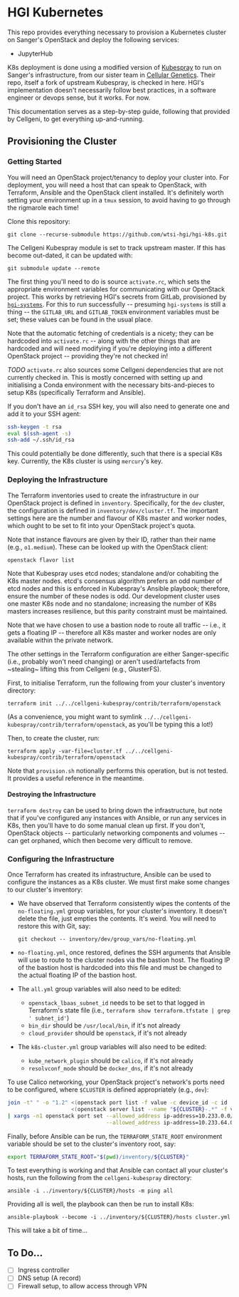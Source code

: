 # HGI Kubernetes

This repo provides everything necessary to provision a Kubernetes
cluster on Sanger's OpenStack and deploy the following services:

* JupyterHub

K8s deployment is done using a modified version of
[Kubespray](https://github.com/kubernetes-sigs/kubespray) to run on
Sanger's infrastructure, from our sister team in [Cellular
Genetics](https://github.com/cellgeni). Their repo, itself a fork of
upstream Kubespray, is checked in here. HGI's implementation doesn't
necessarily follow best practices, in a software engineer or devops
sense, but it works. For now.

This documentation serves as a step-by-step guide, following that
provided by Cellgeni, to get everything up-and-running.

## Provisioning the Cluster

### Getting Started

You will need an OpenStack project/tenancy to deploy your cluster into.
For deployment, you will need a host that can speak to OpenStack, with
Terraform, Ansible and the OpenStack client installed. It's definitely
worth setting your environment up in a `tmux` session, to avoid having
to go through the rigmarole each time!

Clone this repository:

    git clone --recurse-submodule https://github.com/wtsi-hgi/hgi-k8s.git

The Cellgeni Kubespray module is set to track upstream master. If this
has become out-dated, it can be updated with:

    git submodule update --remote

The first thing you'll need to do is source `activate.rc`, which sets
the appropriate environment variables for communicating with our
OpenStack project. This works by retrieving HGI's secrets from GitLab,
provisioned by [`hgi-systems`](https://github.com/wtsi-hgi/hgi-systems).
For this to run successfully -- presuming `hgi-systems` is still a thing
-- the `GITLAB_URL` and `GITLAB_TOKEN` environment variables must be
set; these values can be found in the usual place.

Note that the automatic fetching of credentials is a nicety; they can be
hardcoded into `activate.rc` -- along with the other things that are
hardcoded and will need modifying if you're deploying into a different
OpenStack project -- providing they're not checked in!

*TODO* `activate.rc` also sources some Cellgeni dependencies that are
not currently checked in. This is mostly concerned with setting up and
initialising a Conda environment with the necessary bits-and-pieces to
setup K8s (specifically Terraform and Ansible).

If you don't have an `id_rsa` SSH key, you will also need to generate
one and add it to your SSH agent:

```bash
ssh-keygen -t rsa
eval $(ssh-agent -s)
ssh-add ~/.ssh/id_rsa
```

This could potentially be done differently, such that there is a special
K8s key. Currently, the K8s cluster is using `mercury`'s key.

### Deploying the Infrastructure

The Terraform inventories used to create the infrastructure in our
OpenStack project is defined in `inventory`. Specifically, for the `dev`
cluster, the configuration is defined in `inventory/dev/cluster.tf`.
The important settings here are the number and flavour of K8s master and
worker nodes, which ought to be set to fit into your OpenStack project's
quota.

Note that instance flavours are given by their ID, rather than their
name (e.g., `o1.medium`). These can be looked up with the OpenStack
client:

    openstack flavor list

Note that Kubespray uses etcd nodes; standalone and/or cohabiting the
K8s master nodes. etcd's consensus algorithm prefers an odd number of
etcd nodes and this is enforced in Kubespray's Ansible playbook;
therefore, ensure the number of these nodes is odd. Our development
cluster uses one master K8s node and no standalone; increasing the
number of K8s masters increases resilience, but this parity constraint
must be maintained.

Note that we have chosen to use a bastion node to route all traffic --
i.e., it gets a floating IP -- therefore all K8s master and worker nodes
are only available within the private network.

The other settings in the Terraform configuration are either
Sanger-specific (i.e., probably won't need changing) or aren't
used/artefacts from ~stealing~ lifting this from Cellgeni (e.g.,
GlusterFS).

First, to initialise Terraform, run the following from your cluster's
inventory directory:

    terraform init ../../cellgeni-kubespray/contrib/terraform/openstack

(As a convenience, you might want to symlink
`../../cellgeni-kubespray/contrib/terraform/openstack`, as you'll be
typing this a lot!)

Then, to create the cluster, run:

    terraform apply -var-file=cluster.tf ../../cellgeni-kubespray/contrib/terraform/openstack

Note that `provision.sh` notionally performs this operation, but is not
tested. It provides a useful reference in the meantime.

#### Destroying the Infrastructure

`terraform destroy` can be used to bring down the infrastructure, but
note that if you've configured any instances with Ansible, or run any
services in K8s, then you'll have to do some manual clean up first. If
you don't, OpenStack objects -- particularly networking components and
volumes -- can get orphaned, which then become very difficult to remove.

### Configuring the Infrastructure

Once Terraform has created its infrastructure, Ansible can be used to
configure the instances as a K8s cluster. We must first make some
changes to our cluster's inventory:

* We have observed that Terraform consistently wipes the contents of the
  `no-floating.yml` group variables, for your cluster's inventory. It
  doesn't delete the file, just empties the contents. It's weird. You
  will need to restore this with Git, say:

      git checkout -- inventory/dev/group_vars/no-floating.yml

* `no-floating.yml`, once restored, defines the SSH arguments that
  Ansible will use to route to the cluster nodes via the bastion host.
  The floating IP of the bastion host is hardcoded into this file and
  must be changed to the actual floating IP of the bastion host.

* The `all.yml` group variables will also need to be edited:
  * `openstack_lbaas_subnet_id` needs to be set to that logged in
    Terraform's state file (i.e., `terraform show terraform.tfstate | grep ' subnet_id'`)
  * `bin_dir` should be `/usr/local/bin`, if it's not already
  * `cloud_provider` should be `openstack`, if it's not already

* The `k8s-cluster.yml` group variables will also need to be edited:
  * `kube_network_plugin` should be `calico`, if it's not already
  * `resolvconf_mode` should be `docker_dns`, if it's not already

To use Calico networking, your OpenStack project's network's ports need
to be configured, where `$CLUSTER` is defined appropriately (e.g.,
`dev`):

```bash
join -t" " -o "1.2" <(openstack port list -f value -c device_id -c id | sort) \
                    <(openstack server list --name "${CLUSTER}-.*" -f value -c ID | sort) \
| xargs -n1 openstack port set --allowed_address ip-address=10.233.0.0/18 \
                               --allowed_address ip-address=10.233.64.0/18
```

Finally, before Ansible can be run, the `TERRAFORM_STATE_ROOT`
environment variable should be set to the cluster's inventory root, say:

```bash
export TERRAFORM_STATE_ROOT="$(pwd)/inventory/${CLUSTER}"
```

To test everything is working and that Ansible can contact all your
cluster's hosts, run the following from the `cellgeni-kubespray`
directory:

    ansible -i ../inventory/${CLUSTER}/hosts -m ping all

Providing all is well, the playbook can then be run to install K8s:

    ansible-playbook --become -i ../inventory/${CLUSTER}/hosts cluster.yml

This will take a bit of time...

## To Do...

* [ ] Ingress controller
* [ ] DNS setup (A record)
* [ ] Firewall setup, to allow access through VPN
